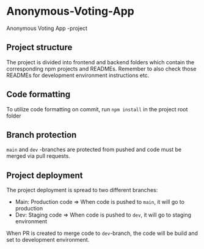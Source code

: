 # Anonymous-Voting-App

Anonymous Voting App -project

## Project structure

The project is divided into frontend and backend folders which contain the corresponding npm projects and READMEs. Remember to also check those READMEs for development environment instructions etc.

## Code formatting

To utilize code formatting on commit, run `npm install` in the project root folder

## Branch protection

`main` and `dev` -branches are protected from pushed and code must be merged via pull requests.

## Project deployment

The project deployment is spread to two different branches:

- Main: Production code => When code is pushed to `main`, it will go to production
- Dev: Staging code => When code is pushed to `dev`, it will go to staging environment

When PR is created to merge code to `dev`-branch, the code will be build and set to development environment.
